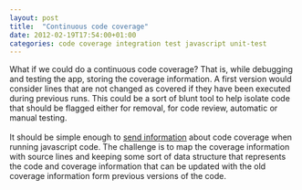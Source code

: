 ```yaml
---
layout: post
title:  "Continuous code coverage"
date: 2012-02-19T17:54:00+01:00
categories: code coverage integration test javascript unit-test
---
```


What if we could do a continuous code coverage? That is, while debugging and testing the app, storing the coverage information. A first version would consider lines that are not changed as covered if they have been executed during previous runs. This could be a sort of blunt tool to help isolate code that should be flagged either for removal, for code review, automatic or manual testing.<br><br>
It should be simple enough to <a href="https://github.com/wallymathieu/js_codecover_reporting">send information</a> about code coverage when running javascript code. The challenge is to map the coverage information with source lines and keeping some sort of data structure that represents the code and coverage information that can be updated with the old coverage information form previous versions of the code.
<div style="clear: both;"></div>